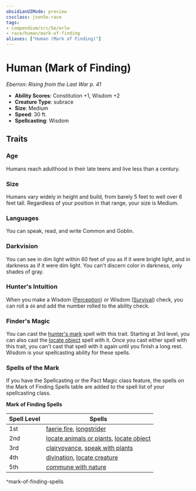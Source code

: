 ```yaml
---
obsidianUIMode: preview
cssclass: json5e-race
tags:
- compendium/src/5e/erlw
- race/human/mark-of-finding
aliases: ["Human (Mark of Finding)"]
---
```


# Human (Mark of Finding)
*Eberron: Rising from the Last War p. 41*

- **Ability Scores**: Constitution +1, Wisdom +2
- **Creature Type**: subrace
- **Size**: Medium
- **Speed**: 30 ft.
- **Spellcasting**: Wisdom


## Traits

### Age

Humans reach adulthood in their late teens and live less than a century.

### Size

Humans vary widely in height and build, from barely 5 feet to well over 6 feet tall. Regardless of your position in that range, your size is Medium.

### Languages

You can speak, read, and write Common and Goblin.

### Darkvision

You can see in dim light within 60 feet of you as if it were bright light, and in darkness as if it were dim light. You can't discern color in darkness, only shades of gray.

### Hunter's Intuition

When you make a Wisdom ([Perception](../../5e-rules/skills.md##Perception)) or Wisdom ([Survival](../../5e-rules/skills.md##Survival)) check, you can roll a `d4` and add the number rolled to the ability check.

### Finder's Magic

You can cast the [hunter's mark](../spells/hunters-mark.md#) spell with this trait. Starting at 3rd level, you can also cast the [locate object](../spells/locate-object.md#) spell with it. Once you cast either spell with this trait, you can't cast that spell with it again until you finish a long rest. Wisdom is your spellcasting ability for these spells.

### Spells of the Mark

If you have the Spellcasting or the Pact Magic class feature, the spells on the Mark of Finding Spells table are added to the spell list of your spellcasting class.

**Mark of Finding Spells**

| Spell Level | Spells |
|-------------|--------|
| 1st | [faerie fire](../spells/faerie-fire.md#), [longstrider](../spells/longstrider.md#) |
| 2nd | [locate animals or plants](../spells/locate-animals-or-plants.md#), [locate object](../spells/locate-object.md#.md#) |
| 3rd | [clairvoyance](../spells/clairvoyance.md#), [speak with plants](../spells/speak-with-plants.md#) |
| 4th | [divination](../spells/divination.md#), [locate creature](../spells/locate-creature.md#) |
| 5th | [commune with nature](../spells/commune-with-nature.md#) |
^mark-of-finding-spells